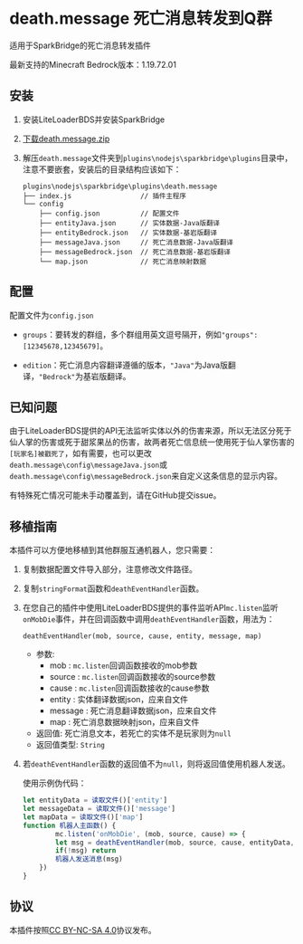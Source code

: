 # death.message 死亡消息转发到Q群

适用于SparkBridge的死亡消息转发插件

最新支持的Minecraft Bedrock版本：1.19.72.01

## 安装

1. 安装LiteLoaderBDS并安装SparkBridge

2. [下载death.message.zip](https://github.com/FtyLollipop/spark-death-message/releases)

3. 解压`death.message`文件夹到`plugins\nodejs\sparkbridge\plugins`目录中，注意不要嵌套，安装后的目录结构应该如下：

   ```
   plugins\nodejs\sparkbridge\plugins\death.message
   ├── index.js                 // 插件主程序
   └── config
       ├── config.json          // 配置文件
       ├── entityJava.json      // 实体数据-Java版翻译
       ├── entityBedrock.json   // 实体数据-基岩版翻译
       ├── messageJava.json     // 死亡消息数据-Java版翻译
       ├── messageBedrock.json  // 死亡消息数据-基岩版翻译
       └── map.json             // 死亡消息映射数据
   ```

   

## 配置

配置文件为`config.json`

- `groups`：要转发的群组，多个群组用英文逗号隔开，例如`"groups": [12345678,12345679]`。

- `edition`：死亡消息内容翻译遵循的版本，`"Java"`为Java版翻译，`"Bedrock"`为基岩版翻译。

## 已知问题

由于LiteLoaderBDS提供的API无法监听实体以外的伤害来源，所以无法区分死于仙人掌的伤害或死于甜浆果丛的伤害，故两者死亡信息统一使用死于仙人掌伤害的`[玩家名]被戳死了`，如有需要，也可以更改`death.message\config\messageJava.json`或`death.message\config\messageBedrock.json`来自定义这条信息的显示内容。

有特殊死亡情况可能未手动覆盖到，请在GitHub提交issue。

## 移植指南

本插件可以方便地移植到其他群服互通机器人，您只需要：

1. 复制数据配置文件导入部分，注意修改文件路径。

2. 复制`stringFormat`函数和`deathEventHandler`函数。

3. 在您自己的插件中使用LiteLoaderBDS提供的事件监听API`mc.listen`监听`onMobDie`事件，并在回调函数中调用`deathEventHandler`函数，用法为：

   `deathEventHandler(mob, source, cause, entity, message, map)`

   - 参数:
     - mob : `mc.listen`回调函数接收的mob参数
     - source : `mc.listen`回调函数接收的source参数
     - cause : `mc.listen`回调函数接收的cause参数
     - entity : 实体翻译数据json，应来自文件
     - message : 死亡消息翻译数据json，应来自文件
     - map : 死亡消息数据映射json，应来自文件
   - 返回值: 死亡消息文本，若死亡的实体不是玩家则为`null`
   - 返回值类型: `String`

4. 若`deathEventHandler`函数的返回值不为`null`，则将返回值使用机器人发送。

   使用示例伪代码：

   ```javascript
   let entityData = 读取文件()['entity']
   let messageData = 读取文件()['message']
   let mapData = 读取文件()['map']
   function 机器人主函数() {
           mc.listen('onMobDie', (mob, source, cause) => {
           let msg = deathEventHandler(mob, source, cause, entityData, messageData, mapData)
           if(!msg) return
           机器人发送消息(msg)
       })
   }
   ```

## 协议

本插件按照[CC BY-NC-SA 4.0](https://creativecommons.org/licenses/by-nc-sa/4.0/deed.zh-Hans)协议发布。

